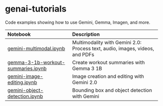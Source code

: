 # genai-tutorials
Code examples showing how to use Gemini, Gemma,  Imagen, and more.

| Notebook                                                                 | Description                                                                      |
|:-------------------------------------------------------------------------|:---------------------------------------------------------------------------------|
| [gemini-multimodal.ipynb](notebooks/gemini-multimodal.ipynb)             |  Multimodality with Gemini 2.0: Process text, audio, images, videos, and PDFs    |
| [gemma-3-1b-workout-summaries.ipynb](notebooks/gemma-3-1b-workout-summaries.ipynb) | Create workout summaries with Gemma 3 1B |
| [gemini-image-editing.ipynb](notebooks/gemini-image-editing.ipynb) | Image creation and editing with Gemini 2.0 |
| [gemini-object-detection.ipynb](notebooks/gemini-object-detection.ipynb) | Bounding box and object detection with Gemini |
